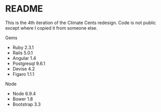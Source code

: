 # README

This is the 4th iteration of the Climate Cents redesign. Code is not public except where I copied it from someone else.

Gems
* Ruby 2.3.1
* Rails 5.0.1
* Angular 1.4
* Postgresql 9.6.1
* Devise 4.2
* Figaro 1.1.1

Node
* Node 6.9.4
* Bower 1.8
* Bootstrap 3.3